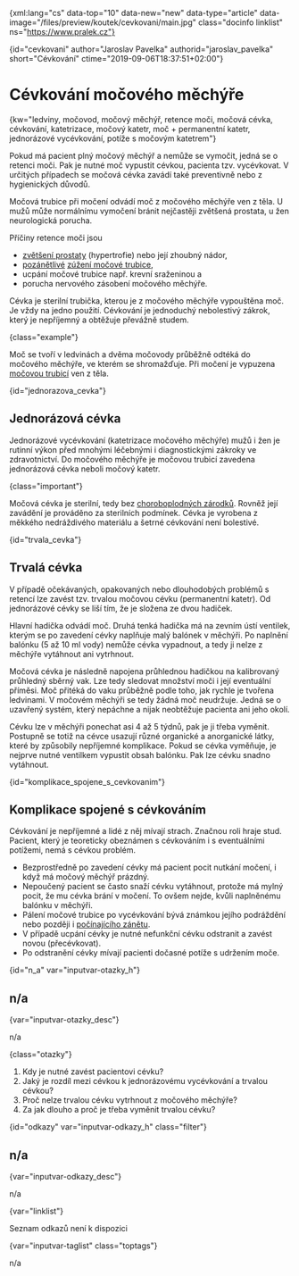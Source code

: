 
{xml:lang="cs" data-top="10" data-new="new" data-type="article" data-image="/files/preview/koutek/cevkovani/main.jpg" class="docinfo linklist" ns="https://www.pralek.cz"}

{id="cevkovani" author="Jaroslav Pavelka" authorid="jaroslav_pavelka" short="Cévkování" ctime="2019-09-06T18:37:51+02:00"}

# Cévkování močového měchýře

{kw="ledviny, močovod, močový měchýř, retence moči, močová cévka, cévkování, katetrizace, močový katetr, moč + permanentní katetr, jednorázové vycévkování, potíže s močovým katetrem"}

Pokud má pacient plný močový měchýř a nemůže se vymočit, jedná se o retenci moči. Pak je nutné moč vypustit cévkou, pacienta tzv. vycévkovat. V určitých případech se močová cévka zavádí také preventivně nebo z hygienických důvodů.

Močová trubice při močení odvádí moč z močového měchýře ven z těla. U mužů může normálnímu vymočení bránit nejčastěji zvětšená prostata, u žen neurologická porucha.

Příčiny retence moči jsou

  * [zvětšení prostaty][1] (hypertrofie) nebo její zhoubný nádor,
  * [pozánětlivé][2] [zúžení močové trubice][2],
  * ucpání močové trubice např. krevní sraženinou a
  * porucha nervového zásobení močového měchýře.

Cévka je sterilní trubička, kterou je z močového měchýře vypouštěna moč. Je vždy na jedno použití. Cévkování je jednoduchý nebolestivý zákrok, který je nepříjemný a obtěžuje převážně studem.

{class="example"}

Moč se tvoří v ledvinách a dvěma močovody průběžně odtéká do močového měchýře, ve kterém se shromažďuje. Při močení je vypuzena [močovou trubicí][3] ven z těla.

{id="jednorazova_cevka"}

## Jednorázová cévka

Jednorázové vycévkování (katetrizace močového měchýře) mužů i žen je rutinní výkon před mnohými léčebnými i diagnostickými zákroky ve zdravotnictví. Do močového měchýře je močovou trubicí zavedena jednorázová cévka neboli močový katetr.

{class="important"}

Močová cévka je sterilní, tedy bez [choroboplodných zárodků][4]. Rovněž její zavádění je prováděno za sterilních podmínek. Cévka je vyrobena z měkkého nedráždivého materiálu a šetrné cévkování není bolestivé.

{id="trvala_cevka"}

## Trvalá cévka

V případě očekávaných, opakovaných nebo dlouhodobých problémů s retencí lze zavést tzv. trvalou močovou cévku (permanentní katetr). Od jednorázové cévky se liší tím, že je složena ze dvou hadiček.

Hlavní hadička odvádí moč. Druhá tenká hadička má na zevním ústí ventilek, kterým se po zavedení cévky naplňuje malý balónek v měchýři. Po naplnění balónku (5 až 10 ml vody) nemůže cévka vypadnout, a tedy ji nelze z měchýře vytáhnout ani vytrhnout.

Močová cévka je následně napojena průhlednou hadičkou na kalibrovaný průhledný sběrný vak. Lze tedy sledovat množství moči i její eventuální příměsi. Moč přitéká do vaku průběžně podle toho, jak rychle je tvořena ledvinami. V močovém měchýři se tedy žádná moč neudržuje. Jedná se o uzavřený systém, který nepáchne a nijak neobtěžuje pacienta ani jeho okolí.

Cévku lze v měchýři ponechat asi 4 až 5 týdnů, pak je ji třeba vyměnit. Postupně se totiž na cévce usazují různé organické a anorganické látky, které by způsobily nepříjemné komplikace. Pokud se cévka vyměňuje, je nejprve nutné ventilkem vypustit obsah balónku. Pak lze cévku snadno vytáhnout.

{id="komplikace\_spojene\_s_cevkovanim"}

## Komplikace spojené s cévkováním

Cévkování je nepříjemné a lidé z něj mívají strach. Značnou roli hraje stud. Pacient, který je teoreticky obeznámen s cévkováním i s eventuálními potížemi, nemá s cévkou problém.

  * Bezprostředně po zavedení cévky má pacient pocit nutkání močení, i když má močový měchýř prázdný.
  * Nepoučený pacient se často snaží cévku vytáhnout, protože má mylný pocit, že mu cévka brání v močení. To ovšem nejde, kvůli naplněnému balónku v měchýři.
  * Pálení močové trubice po vycévkování bývá známkou jejího podráždění nebo později i [počínajícího zánětu][5].
  * V případě ucpání cévky je nutné nefunkční cévku odstranit a zavést novou (přecévkovat).
  * Po odstranění cévky mívají pacienti dočasné potíže s udržením moče.

{id="n\_a" var="inputvar-otazky\_h"}

## n/a

{var="inputvar-otazky_desc"}

n/a

{class="otazky"}

  1. Kdy je nutné zavést pacientovi cévku?
  2. Jaký je rozdíl mezi cévkou k jednorázovému vycévkování a trvalou cévkou?
  3. Proč nelze trvalou cévku vytrhnout z močového měchýře?
  4. Za jak dlouho a proč je třeba vyměnit trvalou cévku?

{id="odkazy" var="inputvar-odkazy_h" class="filter"}

## n/a

{var="inputvar-odkazy_desc"}

n/a

{var="linklist"}

Seznam odkazů není k dispozici

{var="inputvar-taglist" class="toptags"}

n/a

 [1]: prostata
 [2]: zanet_mocoveho_mechyre
 [3]: penis-fimoza-obrizka
 [4]: mikroorganizmy
 [5]: lecba_zanetu

